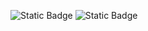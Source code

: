![Static Badge](https://img.shields.io/badge/HTML-ff5733?logo=html5&logoColor=ff5733&labelColor=black)
![Static Badge](https://img.shields.io/badge/CSS-335cff?logo=css3&logoColor=335cff&labelColor=black)

